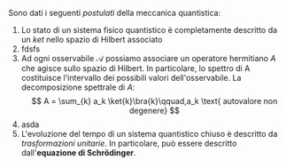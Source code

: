 Sono dati i seguenti _postulati_ della meccanica quantistica:
1) Lo stato di un sistema fisico quantistico è completamente descritto da un _ket_ nello spazio di Hilbert associato
2) fdsfs
3) Ad ogni osservabile $\mathcal{A}$ possiamo associare un operatore hermitiano $A$ che agisce sullo spazio di Hilbert. In particolare, lo spettro di A costituisce l'intervallo dei possibili valori dell'osservabile.
   La decomposizione spettrale di $A$:
   $$
   A = \sum_{k} a_k \ket{k}\bra{k}\qquad,a_k \text{ autovalore non degenere}
   $$
4) asda
5) L'evoluzione del tempo di un sistema quantistico chiuso è descritto da _trasformazioni unitarie_. In particolare, può essere descritto dall'**equazione di Schrödinger**.
